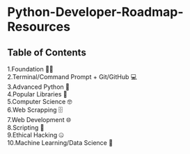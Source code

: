 # Python-Developer-Roadmap-Resources


## Table of Contents

1.Foundation :mechanic: <br>
2.Terminal/Command Prompt + Git/GitHub 💻<br>
3.Advanced Python 🐍<br>
4.Popular Libraries 📙<br>
5.Computer Science 🤓<br>
6.Web Scrapping 🗄️<br>
7.Web Development 🌐<br>
8.Scripting 📜<br>
9.Ethical Hacking 🤐<br>
10.Machine Learning/Data Science 🤖<br>
